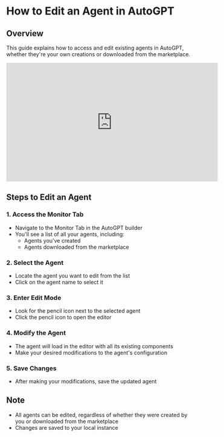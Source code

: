# **How to Edit an Agent in AutoGPT**

## **Overview**

This guide explains how to access and edit existing agents in AutoGPT, whether they're your own creations or downloaded from the marketplace.

<center><iframe width="560" height="315" src="https://www.youtube.com/embed/-AKPW5N1O8k?si=iSEFrUAcS7R8ctfL" title="YouTube video player" frameborder="0" allow="accelerometer; autoplay; clipboard-write; encrypted-media; gyroscope; picture-in-picture; web-share" referrerpolicy="strict-origin-when-cross-origin" allowfullscreen></iframe></center>

## **Steps to Edit an Agent**

### **1. Access the Monitor Tab**
* Navigate to the Monitor Tab in the AutoGPT builder
* You'll see a list of all your agents, including:
    * Agents you've created
    * Agents downloaded from the marketplace

### **2. Select the Agent**
* Locate the agent you want to edit from the list
* Click on the agent name to select it

### **3. Enter Edit Mode**
* Look for the pencil icon next to the selected agent
* Click the pencil icon to open the editor


### **4. Modify the Agent**
* The agent will load in the editor with all its existing components
* Make your desired modifications to the agent's configuration

### **5. Save Changes**
* After making your modifications, save the updated agent

## **Note**
* All agents can be edited, regardless of whether they were created by you or downloaded from the marketplace
* Changes are saved to your local instance